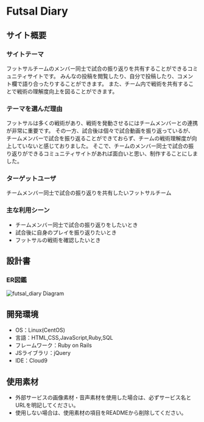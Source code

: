 # Futsal Diary

## サイト概要
### サイトテーマ
フットサルチームのメンバー同士で試合の振り返りを共有することができるコミュニティサイトです。
  みんなの投稿を閲覧したり、自分で投稿したり、コメント欄で語り合ったりすることができます。
  また、チーム内で戦術を共有することで戦術の理解度向上を図ることができます。

### テーマを選んだ理由
フットサルは多くの戦術があり、戦術を発動させるにはチームメンバーとの連携が非常に重要です。
  その一方、試合後は個々で試合動画を振り返っているが、チームメンバーで試合を振り返ることができておらず、チームの戦術理解度が向上していないと感じておりました。
  そこで、チームのメンバー同士で試合の振り返りができるコミュニティサイトがあれば面白いと思い、制作することにしました。

### ターゲットユーザ
チームメンバー同士で試合の振り返りを共有したいフットサルチーム

### 主な利用シーン
* チームメンバー同士で試合の振り返りをしたいとき
* 試合後に自身のプレイを振り返りたいとき
* フットサルの戦術を確認したいとき

## 設計書
### ER図鑑
![futsal_diary Diagram](https://user-images.githubusercontent.com/81537553/171998446-2de7102f-9f2b-4753-8f67-963ff48148fd.jpg)

## 開発環境
- OS：Linux(CentOS)
- 言語：HTML,CSS,JavaScript,Ruby,SQL
- フレームワーク：Ruby on Rails
- JSライブラリ：jQuery
- IDE：Cloud9

## 使用素材
- 外部サービスの画像素材・音声素材を使用した場合は、必ずサービス名とURLを明記してください。
- 使用しない場合は、使用素材の項目をREADMEから削除してください。
